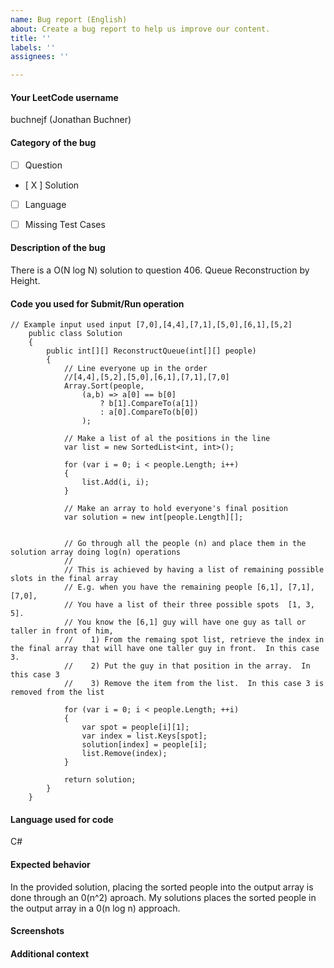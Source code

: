 ```yaml
---
name: Bug report (English)
about: Create a bug report to help us improve our content.
title: ''
labels: ''
assignees: ''

---
```


<!--
Note - Any content mention below in `<!-- ->` blocks are just comments
to help you fill-up the issue. It won't be visible in the actual issue after
you click on submit.
-->

#### Your LeetCode username
<!-- Your LeetCode username -->
buchnejf (Jonathan Buchner)

#### Category of the bug
- [ ] Question
- [ X ] Solution
- [ ] Language
- [ ] Missing Test Cases 


#### Description of the bug
There is a O(N log N) solution to question 406. Queue Reconstruction by Height.


#### Code you used for Submit/Run operation
<!-- 
Please make sure you wrap your code with ``` tags. 
Otherwise we may reject your request. 
-->

```
// Example input used input [7,0],[4,4],[7,1],[5,0],[6,1],[5,2]
    public class Solution
    {
        public int[][] ReconstructQueue(int[][] people)
        {
            // Line everyone up in the order 
            //[4,4],[5,2],[5,0],[6,1],[7,1],[7,0]
            Array.Sort(people, 
                (a,b) => a[0] == b[0]
                    ? b[1].CompareTo(a[1])
                    : a[0].CompareTo(b[0])
                );

            // Make a list of al the positions in the line
            var list = new SortedList<int, int>();

            for (var i = 0; i < people.Length; i++)
            {
                list.Add(i, i);
            }

            // Make an array to hold everyone's final position
            var solution = new int[people.Length][];


            // Go through all the people (n) and place them in the solution array doing log(n) operations
            //
            // This is achieved by having a list of remaining possible slots in the final array
            // E.g. when you have the remaining people [6,1], [7,1], [7,0],  
            // You have a list of their three possible spots  [1, 3, 5].
            // You know the [6,1] guy will have one guy as tall or taller in front of him,
            //    1) From the remaing spot list, retrieve the index in the final array that will have one taller guy in front.  In this case 3.
            //    2) Put the guy in that position in the array.  In this case 3
            //    3) Remove the item from the list.  In this case 3 is removed from the list
            
            for (var i = 0; i < people.Length; ++i)
            {
                var spot = people[i][1];
                var index = list.Keys[spot];
                solution[index] = people[i];
                list.Remove(index);
            }

            return solution;
        }
    }
```

#### Language used for code
<!-- C++ -->
C#

#### Expected behavior
<!-- A clear and concise description of what you expected to happen in
contrast with what actually happened. -->
In the provided solution, placing the sorted people into the output array is done through an 0(n^2) aproach.  My solutions places the sorted people in the output array in a 0(n log n) approach.


#### Screenshots
<!-- If applicable, add screenshots to explain your issue. -->



#### Additional context
<!-- Add any other additional context about the bug. -->

